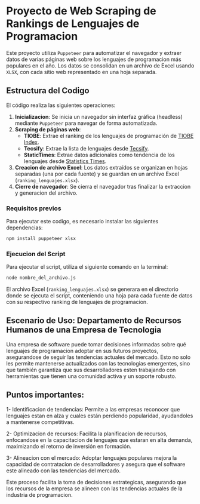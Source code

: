 # Proyecto de Web Scraping de Rankings de Lenguajes de Programacion

Este proyecto utiliza `Puppeteer` para automatizar el navegador y extraer datos de varias páginas web sobre los lenguajes de programacion más populares en el año. Los datos se consolidan en un archivo de Excel usando `XLSX`, con cada sitio web representado en una hoja separada.

## Estructura del Codigo

El código realiza las siguientes operaciones:

1. **Inicializacion**: Se inicia un navegador sin interfaz gráfica (headless) mediante `Puppeteer` para navegar de forma automatizada.
2. **Scraping de páginas web**: 
   - **TIOBE**: Extrae el ranking de los lenguajes de programación de [TIOBE Index](https://www.tiobe.com/tiobe-index/).
   - **Tecsify**: Extrae la lista de lenguajes desde [Tecsify](https://tecsify.com/blog/top-lenguajes-2024/).
   - **StaticTimes**: Extrae datos adicionales como tendencia de los lenguajes desde [Statistics Times](https://statisticstimes.com/tech/top-computer-languages.php).
3. **Creacion de archivo Excel**: Los datos extraídos se organizan en hojas separadas (una por cada fuente) y se guardan en un archivo Excel (`ranking_lenguajes.xlsx`).
4. **Cierre de navegador**: Se cierra el navegador tras finalizar la extraccion y generacion del archivo.

### Requisitos previos

Para ejecutar este codigo, es necesario instalar las siguientes dependencias:

```bash
npm install puppeteer xlsx
```

### Ejecucion del Script

Para ejecutar el script, utiliza el siguiente comando en la terminal:

```bash
node nombre_del_archivo.js
```

El archivo Excel (`ranking_lenguajes.xlsx`) se generara en el directorio donde se ejecuta el script, conteniendo una hoja para cada fuente de datos con su respectivo ranking de lenguajes de programacion.

## Escenario de Uso: Departamento de Recursos Humanos de una Empresa de Tecnologia

Una empresa de software puede tomar decisiones informadas sobre qué lenguajes de programacion adoptar en sus futuros proyectos, asegurandose de seguir las tendencias actuales del mercado. Esto no solo les permite mantenerse actualizados con las tecnologias emergentes, sino que también garantiza que sus desarrolladores esten trabajando con herramientas que tienen una comunidad activa y un soporte robusto.

## Puntos importantes:
1- Identificacion de tendencias: Permite a las empresas reconocer que lenguajes estan en alza y cuales están perdiendo popularidad, ayudandoles a mantenerse competitivas.

2- Optimizacion de recursos: Facilita la planificacion de recursos, enfocandose en la capacitacion de lenguajes que estaran en alta demanda, maximizando el retorno de inversión en formación.

3- Alineacion con el mercado: Adoptar lenguajes populares mejora la capacidad de contratacion de desarrolladores y asegura que el software este alineado con las tendencias del mercado.

Este proceso facilita la toma de decisiones estrategicas, asegurando que los recursos de la empresa se alineen con las tendencias actuales de la industria de programacion.

